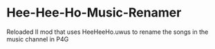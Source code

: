 # Hee-Hee-Ho-Music-Renamer
Reloaded II mod that uses HeeHeeHo.uwus to rename the songs in the music channel in P4G
